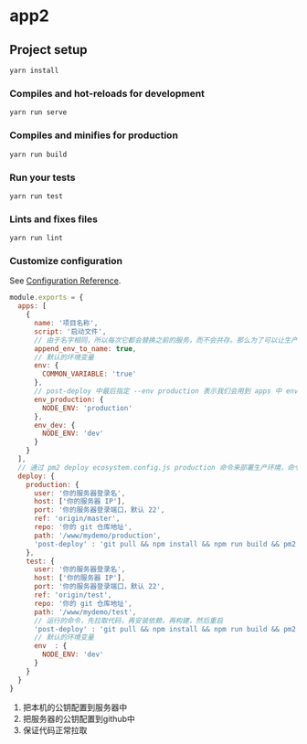 # app2

## Project setup
```
yarn install
```

### Compiles and hot-reloads for development
```
yarn run serve
```

### Compiles and minifies for production
```
yarn run build
```

### Run your tests
```
yarn run test
```

### Lints and fixes files
```
yarn run lint
```

### Customize configuration
See [Configuration Reference](https://cli.vuejs.org/config/).

```js
module.exports = {
  apps: [
    {
      name: '项目名称',
      script: '启动文件',
      // 由于名字相同，所以每次它都会替换之前的服务，而不会共存。那么为了可以让生产服务和测试服务同时运行，我们还需要在 ecosystem.config.js 的 apps 的对象里面添加一句 append_env_to_name: true，这表示会把当前环境的名字跟在我们进程的名字后面
      append_env_to_name: true,
      // 默认的环境变量
      env: {
        COMMON_VARIABLE: 'true'
      },
      // post-deploy 中最后指定 --env production 表示我们会用到 apps 中 env_production 的配置。
      env_production: {
        NODE_ENV: 'production'
      },
      env_dev: {
        NODE_ENV: 'dev'
      }
    }
  ],
  // 通过 pm2 deploy ecosystem.config.js production 命令来部署生产环境，命令中的production指的是 deploy中的production对象
  deploy: {
    production: {
      user: '你的服务器登录名',
      host: ['你的服务器 IP'],
      port: '你的服务器登录端口，默认 22',
      ref: 'origin/master',
      repo: '你的 git 仓库地址',
      path: '/www/mydemo/production',
      'post-deploy' : 'git pull && npm install && npm run build && pm2 reload ecosystem.config.js --env production'
    },
    test: {
      user: '你的服务器登录名',
      host: ['你的服务器 IP'],
      port: '你的服务器登录端口，默认 22',
      ref: 'origin/test',
      repo: '你的 git 仓库地址',
      path: '/www/mydemo/test',
      // 运行的命令，先拉取代码，再安装依赖，再构建，然后重启
      'post-deploy' : 'git pull && npm install && npm run build && pm2 reload ecosystem.config.js --env dev',
      // 默认的环境变量
      env  : {
        NODE_ENV: 'dev'
      }
    }
  }
}
```

1. 把本机的公钥配置到服务器中
2. 把服务器的公钥配置到github中
3. 保证代码正常拉取